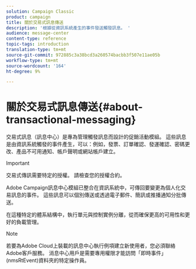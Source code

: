 ```yaml
---
solution: Campaign Classic
product: campaign
title: 關於交易式訊息傳送
description: '根據從資訊系統產生的事件發送觸發訊息。 '
audience: message-center
content-type: reference
topic-tags: introduction
translation-type: tm+mt
source-git-commit: 972885c3a38bcd3a260574bacbb3f507e11ae05b
workflow-type: tm+mt
source-wordcount: '164'
ht-degree: 9%

---
```



# 關於交易式訊息傳送{#about-transactional-messaging}

交易式訊息（訊息中心）是專為管理觸發訊息而設計的促銷活動模組。 這些訊息是由資訊系統觸發的事件產生，可以：例如，發票、訂單確認、發運確認、密碼更改、產品不可用通知、帳戶聲明或網站帳戶建立。

>[!IMPORTANT]
>
>交易式傳訊需要特定的授權。 請檢查您的授權合約。

Adobe Campaign訊息中心模組已整合在資訊系統中，可傳回要變更為個人化交易訊息的事件。 這些訊息可以個別傳送或透過電子郵件、簡訊或推播通知分批傳送。

在這種特定的體系結構中，執行單元與控制實例分離，從而確保更高的可用性和更好的負載管理。

>[!NOTE]
>
>若要為Adobe Cloud上裝載的訊息中心執行例項建立新使用者，您必須聯絡Adobe客戶服務。 消息中心用戶是需要專用權限才能訪問「即時事件」(nmsRtEvent)資料夾的特定操作員。
